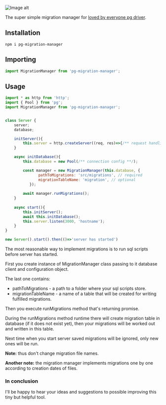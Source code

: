 ![Image alt](https://github.com/AlekseyKowalsky/pg-migration-manager/raw/master/assets/_birds.png)

The super simple migration manager for [loved by everyone pg driver](https://www.npmjs.com/package/pg).


## Installation
```shell
npm i pg-migration-manager
```


## Importing

```js
import MigrationManager from 'pg-migration-manager';
```

## Usage
```js
import * as http from 'http';
import { Pool } from 'pg';
import MigrationManager from 'pg-migration-manager';


class Server { 
    server;
    database;    

    initServer(){
        this.server = http.createServer((req, res)=>{/** request handling **/})
    } 

    async initDatabase(){
        this.database = new Pool(/** connection config **/);

        const manager = new MigrationManager(this.database, {
               pathToMigrations: 'src/migrations', // required
               migrationTableName: 'migration', // optional
           });
        
        await manager.runMigrations();
    }
    
    async start(){
        this.initServer();
        await this.initDatabase();
        this.server.listen(3000, 'hostname');
    }   
}

new Server().start().then(()=>'server has started')
```
The most reasonable way to implement migrations is to run sql scripts before server has started. 

First you create instance of MigrationManager class passing to it database client and configuration object.

The last one contains:
* pathToMigrations - a path to a folder where your sql scripts store.
* migrationTableName - a name of a table that will be created for writing fulfilled migrations. 

Then you execute runMigrations method that's returning promise.

During the runMigrations method runtime there will create migration table in database (if it does not exist yet), then your migrations will be worked out and written in this table.

Next time when you start server saved migrations will be ignored, only new ones will be run.
 
 **Note:**  thus don't change migration file names.
 
 **Another note:** the migration manager implements migrations one by one according to creation dates of  files.
 
### In conclusion
 
 I'll be happy to hear your ideas and suggestions to possible improving this tiny but helpful tool.